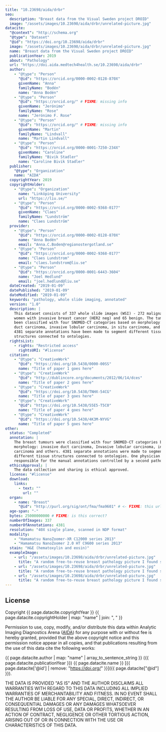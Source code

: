 ```yaml
---
title: "10.23698/aida/drbr"
seo:
  description: "Breast data from the Visual Sweden project DROID"
  image: "/assets/images/10.23698/aida/drbr/unrelated-picture.jpg"
datacite:
  "@context": "http://schema.org"
  "@type": "Dataset"
  "@id": "https://doi.org/10.23698/aida/drbr"
  image: "/assets/images/10.23698/aida/drbr/unrelated-picture.jpg"
  name: "Breast data from the Visual Sweden project DROID"
  publicationYear: 2019
  about: "Pathology"
  url: "https://doi.aida.medtech4health.se/10.23698/aida/drbr"
  author:
    - "@type": "Person"
      "@id": "https://orcid.org/0000-0002-0128-870X"
      givenName: "Anna"
      familyName: "Bodén"
      name: "Anna Bodén"
    - "@type": "Person"
      "@id": "https://orcid.org/" # FIXME: missing info
      givenName: "Jerónimo"
      familyName: "Rose"
      name: "Jerónimo F. Rose"
    - "@type": "Person"
      "@id": "https://orcid.org/" # FIXME: missing info
      givenName: "Martin"
      familyName: "Lindvall"
      name: "Martin Lindvall"
    - "@type": "Person"
      "@id": "https://orcid.org/0000-0001-7250-234X"
      givenName: "Caroline"
      familyName: "Bivik Stadler"
      name: "Caroline Bivik Stadler"
  publisher:
    "@type": "Organization"
    name: "AIDA"
  copyrightYear: 2019
  copyrightHolder:
    - "@type": "Organization"
      name: "Linköping University"
      url: "https://liu.se/"
    - "@type": "Person"
      "@id": "https://orcid.org/0000-0002-9368-0177"
      givenName: "Claes"
      familyName: "Lundström"
      name: "Claes Lundström"
  provider:
    - "@type": "Person"
      "@id": "https://orcid.org/0000-0002-0128-870X"
      name: "Anna Bodén"
      email: "Anna.C.Boden@regionostergotland.se"
    - "@type": "Person"
      "@id": "https://orcid.org/0000-0002-9368-0177"
      name: "Claes Lundstrom"
      email: "claes.lundstrom@liu.se"
    - "@type": "Person"
      "@id": "https://orcid.org/0000-0001-6443-3604"
      name: "Joel Hedlund"
      email: "joel.hedlund@liu.se"
  dateCreated: "2019-01-09"
  datePublished: "2019-01-09"
  dateModified: "2019-01-09"
  keywords: "pathology, whole slide imaging, annotated"
  version: "1.0"
  description: |
    This dataset consists of 337 whole slide images (WSI) - 272 malignant from
    women with invasive breast cancer (HER2 neg) and 65 benign. The tumours have
    been classified with four SNOMED-CT categories based on morphology: invasive
    duct carcinoma, invasive lobular carcinoma, in situ carcinoma, and others.
    4381 separate annotations have been made to segment different tissue
    structures connected to ontologies.
  rightsList:
    - rights: "Restricted access"
      rightsURI: "#license"
  citation:
    - "@type": "CreativeWork"
      "@id": "https://doi.org/10.5438/0000-00SS"
      name: "Title of paper 1 goes here"
    - "@type": "CreativeWork"
      "@id": "http://dublincore.org/documents/2012/06/14/dces"
      name: "Title of paper 2 goes here"
    - "@type": "CreativeWork"
      "@id": "https://doi.org/10.5438/TNHX-54CG"
      name: "Title of paper 3 goes here"
    - "@type": "CreativeWork"
      "@id": "https://doi.org/10.5438/55E5-T5C0"
      name: "Title of paper 4 goes here"
    - "@type": "CreativeWork"
      "@id": "https://doi.org/10.5438/4K3M-NYVG"
      name: "Title of paper 5 goes here"
other:
  status: "Completed"
  annotation: |
    The breast tumours were classified with four SNOMED-CT categories based on
    morphology: invasive duct carcinoma, Invasive lobular carcinoma, in situ
    carcinoma and others. 4381 separate annotations were made to segment
    different tissue structures connected to ontologies. One physician were
    responsible for the manual annotations controlled by a second pathologist.
  ethicsApproval: |
    The data collection and sharing is ethical approved.
  license: "#license"
  download:
    links:
      - text: ""
        url: ""
  organ:
    - name: "Breast"
      "@id": "http://purl.org/sig/ont/fma/fma9601" # <- FIXME: this url doesn't work. What's a good ontology to use anyway?
  age-span: "-"
  bytes: 25000000000 # FIXME: is this correct?
  numberOfImages: 337
  numberOfAnnotations: 4381
  resolution: "40X single plane, scanned in NDP format"
  modality:
    - "Hamamatsu NanoZoomer-XR C12000 series 2013"
    - "Hamamatsu NanoZoomer 2.0 HT C9600 series 2013"
  stain: "H&E (hematoxylin and eosin)"
  exampleImage:
    - url: "/assets/images/10.23698/aida/drbr/unrelated-picture.jpg"
      title: "A random free-to-reuse breast pathology picture I found somewhere."
    - url: "/assets/images/10.23698/aida/drbr/unrelated-picture.jpg"
      title: "A random free-to-reuse breast pathology picture I found somewhere."
    - url: "/assets/images/10.23698/aida/drbr/unrelated-picture.jpg"
      title: "A random free-to-reuse breast pathology picture I found somewhere."
---
```

## License
Copyright {{ page.datacite.copyrightYear }} {{ page.datacite.copyrightHolder | map: "name" |  join: ", " }}

Permission to use, copy, modify, and/or distribute this data within Analytic
Imaging Diagnostics Arena ([AIDA](https://medtech4health.se/aida)) for any
purpose with or without fee is hereby granted, provided that the above copyright
notice and this permission notice appear in all copies, and that publications
resulting from the use of this data cite the following works:

{{ page.datacite.author | map: "name" | array_to_sentence_string }} ({{ page.datacite.publicationYear }}) {{ page.datacite.name }} [{{ page.datacite['@id'] | remove: "https://doi.org/" }}]({{ page.datacite["@id"] }}).

THE DATA IS PROVIDED "AS IS" AND THE AUTHOR DISCLAIMS ALL WARRANTIES WITH REGARD
TO THIS DATA INCLUDING ALL IMPLIED WARRANTIES OF MERCHANTABILITY AND FITNESS. IN
NO EVENT SHALL THE AUTHOR BE LIABLE FOR ANY SPECIAL, DIRECT, INDIRECT, OR
CONSEQUENTIAL DAMAGES OR ANY DAMAGES WHATSOEVER RESULTING FROM LOSS OF USE, DATA
OR PROFITS, WHETHER IN AN ACTION OF CONTRACT, NEGLIGENCE OR OTHER TORTIOUS
ACTION, ARISING OUT OF OR IN CONNECTION WITH THE USE OR CHARACTERISTICS OF THIS
DATA.
